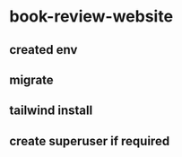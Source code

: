 # book-review-website

## created env

## migrate

## tailwind install

## create superuser if required